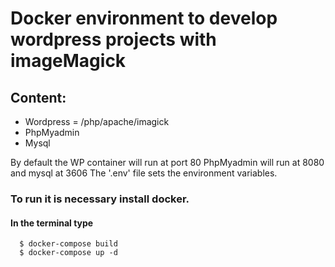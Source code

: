 # Docker environment to develop wordpress projects with imageMagick
## Content:
  - Wordpress = /php/apache/imagick
  - PhpMyadmin
  - Mysql

By default the WP container will run at port 80
PhpMyadmin will run at 8080 and mysql at 3606
The '.env' file sets the environment variables.

### To run it is necessary install docker.
#### In the terminal type

```
  $ docker-compose build
  $ docker-compose up -d
```
